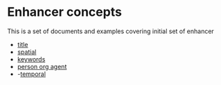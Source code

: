 # Enhancer concepts

This is a set of documents and examples covering initial set of enhancer

- [title](enhance_title.md)
- [spatial](spatial/enhance_spatial.md)
- [keywords](keywords/enhance_keyword.md)
- [person org agent](person_org/enhance/enhance_person_org_actor_identifiers.md)
- -[temporal](temporal/enhance_temporal.md)